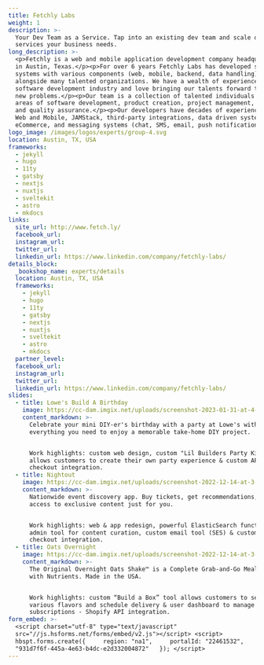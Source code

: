 ```yaml
---
title: Fetchly Labs
weight: 1
description: >-
  Your Dev Team as a Service. Tap into an existing dev team and scale on
  services your business needs.
long_description: >-
  <p>Fetchly is a web and mobile application development company headquartered
  in Austin, Texas.</p><p>For over 6 years Fetchly Labs has developed software
  systems with various components (web, mobile, backend, data handling)
  alongside many talented organizations. We have a wealth of experience in the
  software development industry and love bringing our talents forward to solve
  new problems.</p><p>Our team is a collection of talented individuals in the
  areas of software development, product creation, project management, design,
  and quality assurance.</p><p>Our developers have decades of experience in the
  Web and Mobile, JAMStack, third-party integrations, data driven systems,
  eCommerce, and messaging systems (chat, SMS, email, push notifications).</p>
logo_image: /images/logos/experts/group-4.svg
location: Austin, TX, USA
frameworks:
  - jekyll
  - hugo
  - 11ty
  - gatsby
  - nextjs
  - nuxtjs
  - sveltekit
  - astro
  - mkdocs
links:
  site_url: http://www.fetch.ly/
  facebook_url:
  instagram_url:
  twitter_url:
  linkedin_url: https://www.linkedin.com/company/fetchly-labs/
details_block:
  _bookshop_name: experts/details
  location: Austin, TX, USA
  frameworks:
    - jekyll
    - hugo
    - 11ty
    - gatsby
    - nextjs
    - nuxtjs
    - sveltekit
    - astro
    - mkdocs
  partner_level:
  facebook_url:
  instagram_url:
  twitter_url:
  linkedin_url: https://www.linkedin.com/company/fetchly-labs/
slides:
  - title: Lowe's Build A Birthday
    image: https://cc-dam.imgix.net/uploads/screenshot-2023-01-31-at-4-23-44-pm.png
    content_markdown: >-
      Celebrate your mini DIY-er's birthday with a party at Lowe's with
      everything you need to enjoy a memorable take-home DIY project.


      Work highlights: custom web design, custom "Lil Builders Party Kit" tool
      allows customers to create their own party experience & custom API
      checkout integration.
  - title: Nightout
    image: https://cc-dam.imgix.net/uploads/screenshot-2022-12-14-at-3-16-05-pm.png
    content_markdown: >-
      Nationwide event discovery app. Buy tickets, get recommendations, and
      access to exclusive content just for you.


      Work highlights: web & app redesign, powerful ElasticSearch functionality,
      admin tool for content curation, custom email tool (SES) & custom API
      checkout integration.
  - title: Oats Overnight
    image: https://cc-dam.imgix.net/uploads/screenshot-2022-12-14-at-3-16-48-pm.png
    content_markdown: >-
      The Original Overnight Oats Shake™ is a Complete Grab-and-Go Meal Packed
      with Nutrients. Made in the USA.


      Work highlights: custom “Build a Box” tool allows customers to select
      various flavors and schedule delivery & user dashboard to manage
      subscriptions - Shopify API integration.
form_embed: >-
  <script charset="utf-8" type="text/javascript"
  src="//js.hsforms.net/forms/embed/v2.js"></script> <script>  
  hbspt.forms.create({     region: "na1",     portalId: "22461532",     formId:
  "931d7f6f-445a-4e63-b4dc-e2d332004872"   }); </script>
---
```

